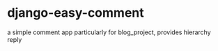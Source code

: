 # django-easy-comment
 a simple comment app particularly for blog_project, provides hierarchy reply 
